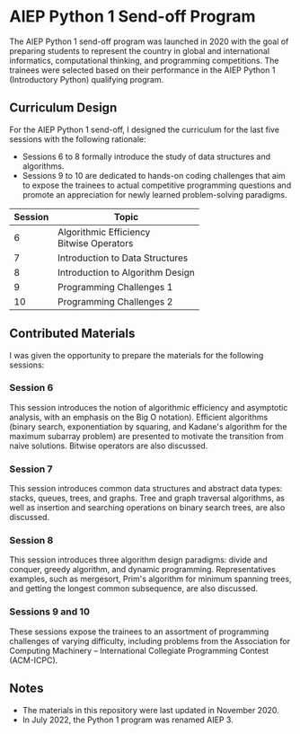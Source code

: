 # AIEP Python 1 Send-off Program
The AIEP Python 1 send-off program was launched in 2020 with the goal of preparing students to represent the country in global and international informatics, computational thinking, and programming competitions. The trainees were selected based on their performance in the AIEP Python 1 (Introductory Python) qualifying program.

## Curriculum Design
For the AIEP Python 1 send-off, I designed the curriculum for the last five sessions with the following rationale:
- Sessions 6 to 8 formally introduce the study of data structures and algorithms.
- Sessions 9 to 10 are dedicated to hands-on coding challenges that aim to expose the trainees to actual competitive programming questions and promote an appreciation for newly learned problem-solving paradigms.

Session | Topic
-- | --
6 | Algorithmic Efficiency<br>Bitwise Operators
7 | Introduction to Data Structures
8 | Introduction to Algorithm Design
9 | Programming Challenges 1
10 | Programming Challenges 2

## Contributed Materials
I was given the opportunity to prepare the materials for the following sessions:

### Session 6
This session introduces the notion of algorithmic efficiency and asymptotic analysis, with an emphasis on the Big O notation). Efficient algorithms (binary search, exponentiation by squaring, and Kadane's algorithm for the maximum subarray problem) are presented to motivate the transition from naive solutions. Bitwise operators are also discussed.

### Session 7
This session introduces common data structures and abstract data types: stacks, queues, trees, and graphs. Tree and graph traversal algorithms, as well as insertion and searching operations on binary search trees, are also discussed.

### Session 8
This session introduces three algorithm design paradigms: divide and conquer, greedy algorithm, and dynamic programming. Representatives examples, such as mergesort, Prim's algorithm for minimum spanning trees, and getting the longest common subsequence, are also discussed.

### Sessions 9 and 10
These sessions expose the trainees to an assortment of programming challenges of varying difficulty, including problems from the Association for Computing Machinery – International Collegiate Programming Contest (ACM-ICPC).

## Notes
- The materials in this repository were last updated in November 2020.
- In July 2022, the Python 1 program was renamed AIEP 3.
